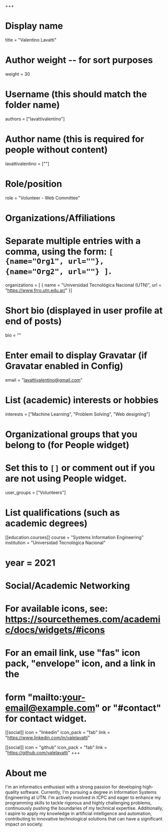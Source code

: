 +++
# Display name
title = "Valentino Lavatti"

# Author weight -- for sort purposes
weight = 30

# Username (this should match the folder name)
authors = ["lavattivalentino"]

# Author name (this is required for people without content)
lavattivalentino = [""]

# Role/position
role = "Volunteer - Web Committee"

# Organizations/Affiliations
#   Separate multiple entries with a comma, using the form: `[ {name="Org1", url=""}, {name="Org2", url=""} ]`.
organizations = [ { name = "Universidad Tecnológica Nacional (UTN)", url = "https://www.frro.utn.edu.ar/" }]

# Short bio (displayed in user profile at end of posts)
bio = ""

# Enter email to display Gravatar (if Gravatar enabled in Config)
email = "lavattivalentino@gmail.com"

# List (academic) interests or hobbies
interests = ["Machine Learning", "Problem Solving", "Web designing"]

# Organizational groups that you belong to (for People widget)
#   Set this to `[]` or comment out if you are not using People widget.
user_groups = ["Volunteers"]

# List qualifications (such as academic degrees)

[[education.courses]]
course = "Systems Information Engineering"
institution = "Universidad Tecnológica Nacional"
# year = 2021

# Social/Academic Networking
# For available icons, see: https://sourcethemes.com/academic/docs/widgets/#icons
#   For an email link, use "fas" icon pack, "envelope" icon, and a link in the
#   form "mailto:your-email@example.com" or "#contact" for contact widget.

[[social]]
  icon = "linkedin"
  icon_pack = "fab"
  link = "https://www.linkedin.com/in/valelavatti"

[[social]]
  icon = "github"
  icon_pack = "fab"
  link = "https://github.com/valelavatti"
+++

# About me 

I'm an informatics enthusiast with a strong passion for developing high-quality software. Currently, I'm pursuing a degree in Information Systems Engineering at UTN. I'm actively involved in ICPC and eager to enhance my programming skills to tackle rigorous and highly challenging problems, continuously pushing the boundaries of my technical expertise. Additionally, I aspire to apply my knowledge in artificial intelligence and automation, contributing to innovative technological solutions that can have a significant impact on society.